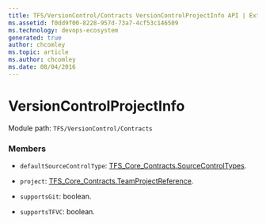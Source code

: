 ```yaml
---
title: TFS/VersionControl/Contracts VersionControlProjectInfo API | Extensions for Azure DevOps Services
ms.assetid: f0dd9f00-8228-957d-73a7-4cf53c146509
ms.technology: devops-ecosystem
generated: true
author: chcomley
ms.topic: article
ms.author: chcomley
ms.date: 08/04/2016
---
```


# VersionControlProjectInfo

Module path: `TFS/VersionControl/Contracts`


### Members

* `defaultSourceControlType`: [TFS_Core_Contracts.SourceControlTypes](../../../TFS/Core/Contracts/SourceControlTypes.md). 

* `project`: [TFS_Core_Contracts.TeamProjectReference](../../../TFS/DistributedTask/Contracts/TeamProjectReference.md). 

* `supportsGit`: boolean. 

* `supportsTFVC`: boolean. 

